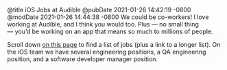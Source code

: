 @title iOS Jobs at Audible
@pubDate 2021-01-26 14:42:19 -0800
@modDate 2021-01-26 14:44:38 -0800
We could be co-workers! I love working at Audible, and I think you would too. Plus — no small thing — you’d be working on an app that means so much to millions of people.

Scroll down [on this page](https://www.audiblecareers.com/newark-nj) to find a list of jobs (plus a link to a longer list). On the iOS team we have several engineering positions, a QA engineering position, and a software developer manager position.
